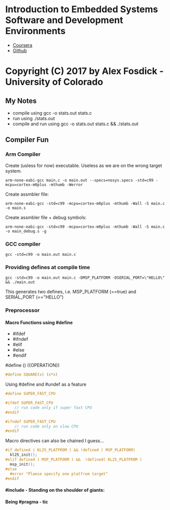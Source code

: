 # Introduction to Embedded Systems Software and Development Environments

- [Coursera](https://www.coursera.org/learn/introduction-embedded-systems/home/welcome)
- [Github](https://github.com/afosdick/ese-coursera-course1)

# Copyright (C) 2017 by Alex Fosdick - University of Colorado

## My Notes
- compile using gcc -o stats.out stats.c
- run using ./stats.out
- compile and run using gcc -o stats.out stats.c && ./stats.out

## Compiler Fun

### Arm Compiler

Create (usless for now) executable. Useless as we are on the wrong target system.
```
arm-none-eabi-gcc main.c -o main.out --specs=nosys.specs -std=c99 -mcpu=cortex-m0plus -mthumb -Werror
```

Create assmbler file:
```
arm-none-eabi-gcc -std=c99 -mcpu=cortex-m0plus -mthumb -Wall -S main.c -o main.s
```

Create assmbler file + debug symbols:
```
arm-none-eabi-gcc -std=c99 -mcpu=cortex-m0plus -mthumb -Wall -S main.c -o main_debug.s -g
```

### GCC compiler
```
gcc -std=c99 -o main.out main.c
```

### Providing defines at compile time
```
gcc -std=c99 -o main.out main.c -DMSP_PLATFORM -DSERIAL_PORT=\"HELLO\"  && ./main.out
```
This generates two defines, i.e. MSP_PLATFORM (==true) and SERIAL_PORT (=="HELLO")


### Preprocessor

#### Macro Functions using #define

- #ifdef
- #ifndef
- #elif
- #else
- #endif

#define <MACRO-FUNCTION>(<Params>) ({OPERATION})

```c
#define SQUARE(x) (x*x)
```

Using #define and #undef as a feature


```c
#define SUPER_FAST_CPU

#ifdef SUPER_FAST_CPU
    // run code only if super fast CPU
#endif

#ifndef SUPER_FAST_CPU
    // run code only on slow CPU
#endif
```

Macro directives can also be chained I guess...
```c
#if defined ( KL25_PLATFROM ) && !defined ( MSP_PLATFORM)
  kl25_init();
#elif defined ( MSP_PLATFORM ) &&  !defined( KL25_PLATFROM )
  msp_init();
#else 
  #error "Plaese specify one platfrom target"
#endif  
```

####  #include - Standing on the shoulder of giants:

#### Being #pragma - tic
